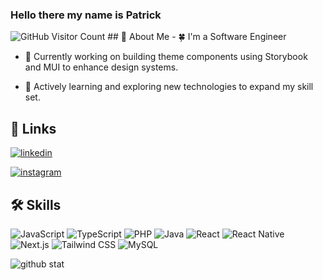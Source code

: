 ### Hello there my name is Patrick
<!-- For GitHub statistics -->
<img src="https://komarev.com/ghpvc/?username=neurologialogic&color=orange" alt="GitHub Visitor Count">
## 🚀 About Me
- 🍀 I'm a Software Engineer
      
    
    
      
    
- 🔭 Currently working on building theme components using Storybook and MUI to enhance design systems.
      
    
    
      
    
- 🌱 Actively learning and exploring new technologies to expand my skill set.
## 🔗 Links
      
    
    
      
    
[![linkedin](https://img.shields.io/badge/linkedin-0A66C2?style=for-the-badge&logo=linkedin&logoColor=white)](https://www.linkedin.com/in/patrickwon/)
      
    
    
      
    
[![instagram](https://img.shields.io/badge/Instagram-E4405F?style=for-the-badge&logo=instagram&logoColor=white)](https://www.instagram.com/patrickwon_)
## 🛠 Skills
![JavaScript](https://img.shields.io/badge/JavaScript-323330?style=for-the-badge&logo=javascript&logoColor=F7DF1E)
![TypeScript](https://img.shields.io/badge/TypeScript-007ACC?style=for-the-badge&logo=typescript&logoColor=white)
![PHP](https://img.shields.io/badge/PHP-777BB4?style=for-the-badge&logo=php&logoColor=white)
![Java](https://img.shields.io/badge/Java-ED8B00?style=for-the-badge&logo=java&logoColor=white)
![React](https://img.shields.io/badge/React-20232A?style=for-the-badge&logo=react&logoColor=61DAFB)
![React Native](https://img.shields.io/badge/React_Native-20232A?style=for-the-badge&logo=react&logoColor=61DAFB)
![Next.js](https://img.shields.io/badge/Next.js-000000?style=for-the-badge&logo=next.js&logoColor=white)
![Tailwind CSS](https://img.shields.io/badge/Tailwind_CSS-06B6D4?style=for-the-badge&logo=tailwindcss&logoColor=white)
![MySQL](https://img.shields.io/badge/MySQL-4479A1?style=for-the-badge&logo=mysql&logoColor=white)

![github stat](https://github-readme-stats.vercel.app/api/top-langs/?username=neurologialogic&theme=blue-green)

<!--
**neurologia/neurologia** is a ✨ _special_ ✨ repository because its `README.md` (this file) appears on your GitHub profile.

Here are some ideas to get you started:
- 🔭 I’m currently working on ...
- 🌱 I’m currently learning ...
- 👯 I’m looking to collaborate on ...
- 🤔 I’m looking for help with ...
- 💬 Ask me about ...
- 📫 How to reach me: ...
- 😄 Pronouns: ...
- ⚡ Fun fact: ...
-->
